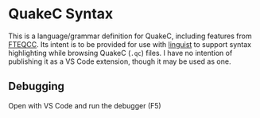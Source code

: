 # QuakeC Syntax

This is a language/grammar definition for QuakeC, including features from [FTEQCC](https://github.com/fte-team/fteqw).  Its intent is to be provided for use with [linguist](https://github.com/github-linguist/linguist) to support syntax highlighting while browsing QuakeC (`.qc`) files.  I have no intention of publishing it as a VS Code extension, though it may be used as one.

## Debugging

Open with VS Code and run the debugger (F5)
